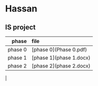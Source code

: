# Hassan

## IS project

| phase             |    file                |
|------------------:|:-----------------------|
| phase 0           | [phase 0](Phase 0.pdf) |
| phase 1           | [phase 1](phase 1.docx)|
| phase 2           | [phase 2](phase 2.docx)|
|